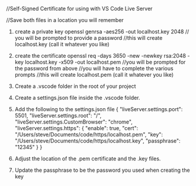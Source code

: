 //Self-Signed Certificate for using with VS Code Live Server

//Save both files in a location you will remember

1. create a private key
   openssl genrsa -aes256 -out localhost.key 2048
   // you will be prompted to provide a password
   //this will create localhost.key (call it whatever you like)

2. create the certificate
   openssl req -days 3650 -new -newkey rsa:2048 -key localhost.key -x509 -out localhost.pem
   //you will be prompted for the password from above
   //you will have to complete the various prompts
   //this will create localhost.pem (call it whatever you like)

3. Create a .vscode folder in the root of your project
4. Create a settings.json file inside the .vscode folder.
5. Add the following to the settings.json file
   {
   "liveServer.settings.port": 5501,
   "liveServer.settings.root": "/",
   "liveServer.settings.CustomBrowser": "chrome",
   "liveServer.settings.https": {
   "enable": true,
   "cert": "/Users/steve/Documents/code/https/localhost.pem",
   "key": "/Users/steve/Documents/code/https/localhost.key",
   "passphrase": "12345"
   }
   }
6. Adjust the location of the .pem certificate and the .key files.
7. Update the passphrase to be the password you used when creating the key
